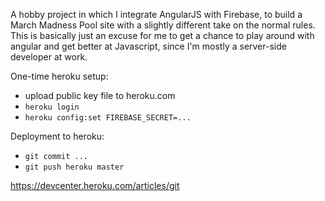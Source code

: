 A hobby project in which I integrate AngularJS with Firebase, to build a March Madness Pool site with a slightly different take on the normal rules. This is basically just an excuse for me to get a chance to play around with angular and get better at Javascript, since I'm mostly a server-side developer at work.

One-time heroku setup:

* upload public key file to heroku.com
* `heroku login`
* `heroku config:set FIREBASE_SECRET=...`

Deployment to heroku:

* `git commit ...`
* `git push heroku master`

https://devcenter.heroku.com/articles/git
